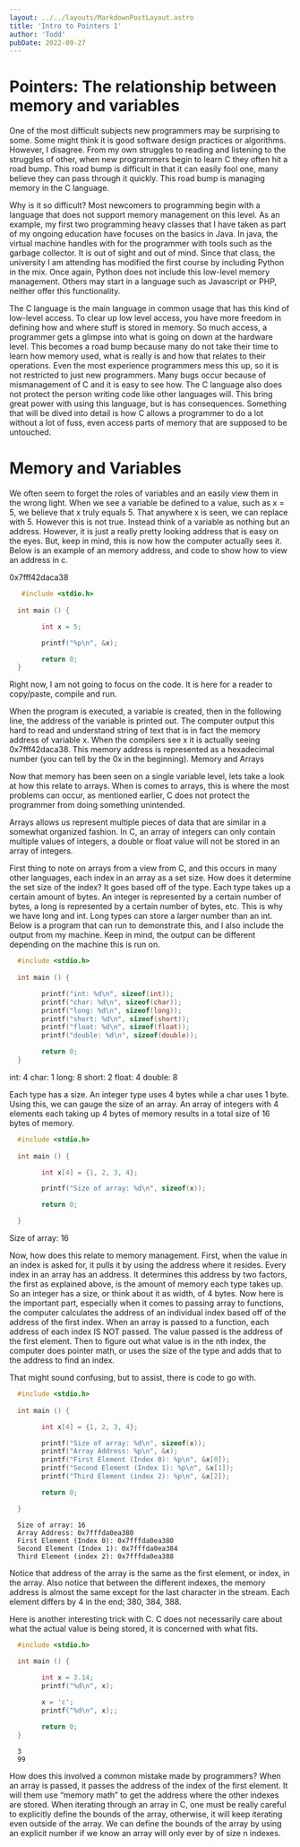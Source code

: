 ```yaml
---
layout: ../../layouts/MarkdownPostLayout.astro
title: 'Intro to Pointers 1'
author: 'Todd'
pubDate: 2022-09-27
---
```


# Pointers: The relationship between memory and variables
One of the most difficult subjects new programmers may be surprising to some. Some might think it is good software design practices or algorithms. However, I disagree. From my own struggles to reading and listening to the struggles of other, when new programmers begin to learn C they often hit a road bump. This road bump is difficult in that it can easily fool one, many believe they can pass through it quickly. This road bump is managing memory in the C language.

Why is it so difficult? Most newcomers to programming begin with a language that does not support memory management on this level. As an example, my first two programming heavy classes that I have taken as part of my ongoing education have focuses on the basics in Java. In java, the virtual machine handles with for the programmer with tools such as the garbage collector. It is out of sight and out of mind. Since that class, the university I am attending has modified the first course by including Python in the mix. Once again, Python does not include this low-level memory management. Others may start in a language such as Javascript or PHP, neither offer this functionality.

The C language is the main language in common usage that has this kind of low-level access. To clear up low level access, you have more freedom in defining how and where stuff is stored in memory. So much access, a programmer gets a glimpse into what is going on down at the hardware level. This becomes a road bump because many do not take their time to learn how memory used, what is really is and how that relates to their operations. Even the most experience programmers mess this up, so it is not restricted to just new programmers. Many bugs occur because of mismanagement of C and it is easy to see how. The C language also does not protect the person writing code like other languages will. This bring great power with using this language, but is has consequences. Something that will be dived into detail is how C allows a programmer to do a lot without a lot of fuss, even access parts of memory that are supposed to be untouched.

# Memory and Variables
We often seem to forget the roles of variables and an easily view them in the wrong light. When we see a variable be defined to a value, such as x = 5, we believe that x truly equals 5. That anywhere x is seen, we can replace with 5. However this is not true. Instead think of a variable as nothing but an address. However, it is just a really pretty looking address that is easy on the eyes. But, keep in mind, this is now how the computer actually sees it. Below is an example of an memory address, and code to show how to view an address in c.


   0x7fff42daca38

```c
   #include <stdio.h>
  
  int main () {

        int x = 5;

        printf("%p\n", &x);

        return 0;
  }
```

Right now, I am not going to focus on the code. It is here for a reader to copy/paste, compile and run.

When the program is executed, a variable is created, then in the following line, the address of the variable is printed out. The computer output this hard to read and understand string of text that is in fact the memory address of variable x. When the compilers see x it is actually seeing 0x7fff42daca38. This memory address is represented as a hexadecimal number (you can tell by the 0x in the beginning). Memory and Arrays

Now that memory has been seen on a single variable level, lets take a look at how this relate to arrays. When is comes to arrays, this is where the most problems can occur, as mentioned earlier, C does not protect the programmer from doing something unintended.

Arrays allows us represent multiple pieces of data that are similar in a somewhat organized fashion. In C, an array of integers can only contain multiple values of integers, a double or float value will not be stored in an array of integers.

First thing to note on arrays from a view from C, and this occurs in many other languages, each index in an array as a set size. How does it determine the set size of the index? It goes based off of the type. Each type takes up a certain amount of bytes. An integer is represented by a certain number of bytes, a long is represented by a certain number of bytes, etc. This is why we have long and int. Long types can store a larger number than an int. Below is a program that can run to demonstrate this, and I also include the output from my machine. Keep in mind, the output can be different depending on the machine this is run on.

```c
  #include <stdio.h>
  
  int main () {

        printf("int: %d\n", sizeof(int));
        printf("char: %d\n", sizeof(char));
        printf("long: %d\n", sizeof(long));
        printf("short: %d\n", sizeof(short));
        printf("float: %d\n", sizeof(float));
        printf("double: %d\n", sizeof(double));

        return 0;
  }
```

  int: 4
  char: 1
  long: 8
  short: 2
  float: 4
  double: 8

Each type has a size. An integer type uses 4 bytes while a char uses 1 byte. Using this, we can gauge the size of an array. An array of integers with 4 elements each taking up 4 bytes of memory results in a total size of 16 bytes of memory.

```c
  #include <stdio.h>
  
  int main () {

        int x[4] = {1, 2, 3, 4};

        printf("Size of array: %d\n", sizeof(x));

        return 0;

  }

  ```

  Size of array: 16

Now, how does this relate to memory management. First, when the value in an index is asked for, it pulls it by using the address where it resides. Every index in an array has an address. It determines this address by two factors, the first as explained above, is the amount of memory each type takes up. So an integer has a size, or think about it as width, of 4 bytes. Now here is the important part, especially when it comes to passing array to functions, the computer calculates the address of an individual index based off of the address of the first index. When an array is passed to a function, each address of each index IS NOT passed. The value passed is the address of the first element. Then to figure out what value is in the nth index, the computer does pointer math, or uses the size of the type and adds that to the address to find an index.

That might sound confusing, but to assist, there is code to go with.

```c
  #include <stdio.h>
  
  int main () {

        int x[4] = {1, 2, 3, 4};

        printf("Size of array: %d\n", sizeof(x));
        printf("Array Address: %p\n", &x);
        printf("First Element (Index 0): %p\n", &x[0]);
        printf("Second Element (Index 1): %p\n", &x[1]);
        printf("Third Element (index 2): %p\n", &x[2]);

        return 0;

  }
  ```

```
  Size of array: 16
  Array Address: 0x7fffda0ea380
  First Element (Index 0): 0x7fffda0ea380
  Second Element (Index 1): 0x7fffda0ea384
  Third Element (index 2): 0x7fffda0ea388
```

Notice that address of the array is the same as the first element, or index, in the array. Also notice that between the different indexes, the memory address is almost the same except for the last character in the stream. Each element differs by 4 in the end; 380, 384, 388.

Here is another interesting trick with C. C does not necessarily care about what the actual value is being stored, it is concerned with what fits.

```c
  #include <stdio.h>
  
  int main () {

        int x = 3.14;
        printf("%d\n", x);

        x = 'c';
        printf("%d\n", x);;

        return 0;
  }
```

```
  3
  99
```

How does this involved a common mistake made by programmers? When an array is passed, it passes the address of the index of the first element. It will them use “memory math” to get the address where the other indexes are stored. When iterating through an array in C, one must be really careful to explicitly define the bounds of the array, otherwise, it will keep iterating even outside of the array. We can define the bounds of the array by using an explicit number if we know an array will only ever by of size n indexes.
